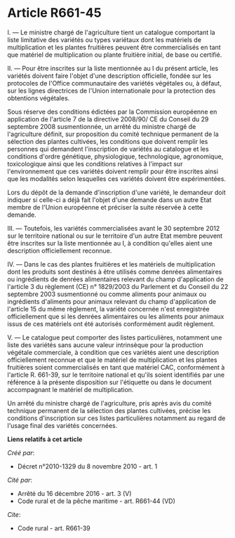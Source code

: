 # Article R661-45

I. ― Le ministre chargé de l'agriculture tient un catalogue comportant la liste limitative des variétés ou types variétaux
dont les matériels de multiplication et les plantes fruitières peuvent être commercialisés en tant que matériel de
multiplication ou plante fruitière initial, de base ou certifié. 

II. ― Pour être inscrites sur la liste mentionnée au I du présent article, les variétés doivent faire l'objet d'une
description officielle, fondée sur les protocoles de l'Office communautaire des variétés végétales ou, à défaut, sur les
lignes directrices de l'Union internationale pour la protection des obtentions végétales. 

Sous réserve des conditions édictées par la Commission européenne en application de l'article 7 de la directive 2008/90/ CE
du Conseil du 29 septembre 2008 susmentionnée, un arrêté du ministre chargé de l'agriculture définit, sur proposition du
comité technique permanent de la sélection des plantes cultivées, les conditions que doivent remplir les personnes qui
demandent l'inscription de variétés au catalogue et les conditions d'ordre génétique, physiologique, technologique,
agronomique, toxicologique ainsi que les conditions relatives à l'impact sur l'environnement que ces variétés doivent remplir
pour être inscrites ainsi que les modalités selon lesquelles ces variétés doivent être expérimentées. 

Lors du dépôt de la demande d'inscription d'une variété, le demandeur doit indiquer si celle-ci a déjà fait l'objet d'une
demande dans un autre Etat membre de l'Union européenne et préciser la suite réservée à cette demande. 

III. ― Toutefois, les variétés commercialisées avant le 30 septembre 2012 sur le territoire national ou sur le territoire
d'un autre Etat membre peuvent être inscrites sur la liste mentionnée au I, à condition qu'elles aient une description
officiellement reconnue. 

IV. ― Dans le cas des plantes fruitières et les matériels de multiplication dont les produits sont destinés à être utilisés
comme denrées alimentaires ou ingrédients de denrées alimentaires relevant du champ d'application de l'article 3 du règlement
(CE) n° 1829/2003 du Parlement et du Conseil du 22 septembre 2003 susmentionné ou comme aliments pour animaux ou ingrédients
d'aliments pour animaux relevant du champ d'application de l'article 15 du même règlement, la variété concernée n'est
enregistrée officiellement que si les denrées alimentaires ou les aliments pour animaux issus de ces matériels ont été
autorisés conformément audit règlement.

V. ― Le catalogue peut comporter des listes particulières, notamment une liste des variétés sans aucune valeur intrinsèque
pour la production végétale commerciale, à condition que ces variétés aient une description officiellement reconnue et que le
matériel de multiplication et les plantes fruitières soient commercialisés en tant que matériel CAC, conformément à l'article
R. 661-39, sur le territoire national et qu'ils soient identifiés par une référence à la présente disposition sur l'étiquette
ou dans le document accompagnant le matériel de multiplication. 

Un arrêté du ministre chargé de l'agriculture, pris après avis du comité technique permanent de la sélection des plantes
cultivées, précise les conditions d'inscription sur ces listes particulières notamment au regard de l'usage final des
variétés concernées.

**Liens relatifs à cet article**

_Créé par_:

  - Décret n°2010-1329         du 8 novembre 2010 - art. 1

_Cité par_:

  - Arrêté du 16 décembre 2016 - art. 3 (V)
  - Code rural et de la pêche maritime - art. R661-44 (VD)

_Cite_:

  - Code rural - art. R661-39
